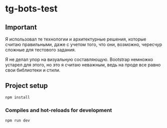 # tg-bots-test

## Important

Я использовал те технологии и архитектурные решения, которые считаю правильными,
даже с учетом того, что они, возможно, чересчур сложные для тестового задания.

Я не делал упор на визуальную составляющую. Bootstrap немножко устарел для этого,
но это я считаю неважным, ведь на проде все равно свои библиотеки и стили.

## Project setup

``` bash
npm install
```

### Compiles and hot-reloads for development

``` bash
npm run dev
```

